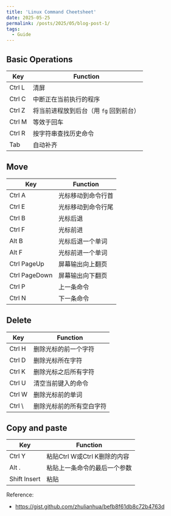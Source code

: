 ```yaml
---
title: 'Linux Command Cheetsheet'
date: 2025-05-25
permalink: /posts/2025/05/blog-post-1/
tags:
  - Guide
---
```


Basic Operations
------

| **Key** | **Function** |
| --- | --- |
| Ctrl L | 清屏 |
| Ctrl C | 中断正在当前执行的程序 |
| Ctrl Z | 将当前进程放到后台（用 `fg` 回到前台） |
| Ctrl M | 等效于回车 |
| Ctrl R | 按字符串查找历史命令 |
| Tab | 自动补齐 |

Move
------

| **Key** | **Function** |
| --- | --- |
| Ctrl A | 光标移动到命令行首 |
| Ctrl E | 光标移动到命令行尾 |
| Ctrl B | 光标后退 |
| Ctrl F | 光标前进 |
| Alt B | 光标后退一个单词 |
| Alt F | 光标前进一个单词 |
| Ctrl PageUp | 屏幕输出向上翻页 |
| Ctrl PageDown | 屏幕输出向下翻页 |
| Ctrl P | 上一条命令 |
| Ctrl N | 下一条命令 |

Delete
------

| **Key** | **Function** |
| --- | --- |
| Ctrl H | 删除光标的前一个字符 |
| Ctrl D | 删除光标所在字符 |
| Ctrl K | 删除光标之后所有字符 |
| Ctrl U | 清空当前键入的命令 |
| Ctrl W | 删除光标前的单词 |
| Ctrl \ | 删除光标前的所有空白字符 |

Copy and paste
------

| **Key** | **Function** |
| --- | --- |
| Ctrl Y | 粘贴Ctrl W或Ctrl K删除的内容 |
| Alt . | 粘贴上一条命令的最后一个参数 |
| Shift Insert | 粘贴 |

Reference:

* https://gist.github.com/zhulianhua/befb8f61db8c72b4763d